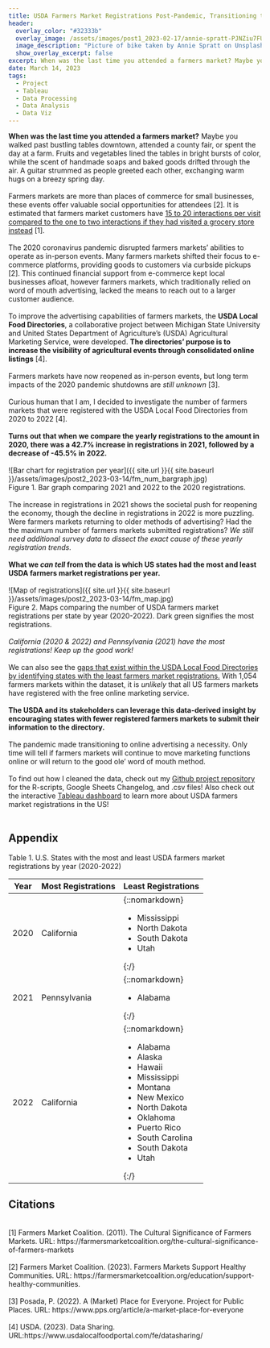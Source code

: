 ```yaml
---
title: USDA Farmers Market Registrations Post-Pandemic, Transitioning to Online Directories
header:
  overlay_color: "#32333b"
  overlay_image: /assets/images/post1_2023-02-17/annie-spratt-PJNZiu7FULA-unsplash_c.jpg
  image_description: "Picture of bike taken by Annie Spratt on Unsplash"
  show_overlay_excerpt: false
excerpt: When was the last time you attended a farmers market? Maybe you walked past bustling tables downtown, attended a county fair, or spent the day at a farm. Fruits and vegetables lined the tables in bright bursts of color, while the scent of handmade soaps and baked goods drifted through the air.
date: March 14, 2023
tags:
  - Project
  - Tableau
  - Data Processing
  - Data Analysis
  - Data Viz
---
```


**When was the last time you attended a farmers market?** Maybe you walked past bustling tables downtown, attended a county fair, or spent the day at a farm. Fruits and vegetables lined the tables in bright bursts of color, while the scent of handmade soaps and baked goods drifted through the air. A guitar strummed as people greeted each other, exchanging warm hugs on a breezy spring day. 
<br><br>
Farmers markets are more than places of commerce for small businesses, these events offer valuable social opportunities for attendees [2]. It is estimated that farmers market customers have <u>15 to 20 interactions per visit compared to the one to two interactions if they had visited a grocery store instead</u> [1].
<br><br>
The 2020 coronavirus pandemic disrupted farmers markets’ abilities to operate as in-person events. Many farmers markets shifted their focus to e-commerce platforms, providing goods to customers via curbside pickups [2]. This continued financial support from e-commerce kept local businesses afloat, however farmers markets, which traditionally relied on word of mouth advertising, lacked the means to reach out to a larger customer audience. 
<br><br>
To improve the advertising capabilities of farmers markets, the **USDA Local Food Directories**, a collaborative project between Michigan State University and United States Department of Agriculture’s (USDA) Agricultural Marketing Service, were developed. **The directories’ purpose is to increase the visibility of agricultural events through consolidated online listings** [4]. 
<br><br>
Farmers markets have now reopened as in-person events, but long term impacts of the 2020 pandemic shutdowns are _still unknown_ [3]. 
<br><br>
Curious human that I am, I decided to investigate the number of farmers markets that were registered with the USDA Local Food Directories from 2020 to 2022 [4].
<br><br>
**Turns out that when we compare the yearly registrations to the amount in 2020, there was a 42.7% increase in registrations in 2021, followed by a decrease of -45.5% in 2022.** 
<br><br>
![Bar chart for registration per year]({{ site.url }}{{ site.baseurl }}/assets/images/post2_2023-03-14/fm_num_bargraph.jpg)
<br>
Figure 1. Bar graph comparing 2021 and 2022 to the 2020 registrations.
<br><br>
The increase in registrations in 2021 shows the societal push for reopening the economy, though the decline in registrations in 2022 is more puzzling. Were farmers markets returning to older methods of advertising? Had the the maximum number of farmers markets submitted registrations? _We still need additional survey data to dissect the exact cause of these yearly registration trends._
<br><br>
**What we _can tell_ from the data is which US states had the most and least USDA farmers market registrations per year.**
<br><br>
![Map of registrations]({{ site.url }}{{ site.baseurl }}/assets/images/post2_2023-03-14/fm_map.jpg)
<br>
Figure 2. Maps comparing the number of USDA farmers market registrations per state by year (2020-2022). Dark green signifies the most registrations. 
<br><br>
_California (2020 & 2022) and Pennsylvania (2021) have the most registrations! Keep up the good work!_
<br><br>
We can also see the <u>gaps that exist within the USDA Local Food Directories by identifying states with the least farmers market registrations.</u> With 1,054 farmers markets within the dataset, it is _unlikely_ that all US farmers markets have registered with the free online marketing service. 
<br><br>
**The USDA and its stakeholders can leverage this data-derived insight by encouraging states with fewer registered farmers markets to submit their information to the directory.**
<br><br>
The pandemic made transitioning to online advertising a necessity. Only time will tell if farmers markets will continue to move marketing functions online or will return to the good ole’ word of mouth method.
<br><br>
To find out how I cleaned the data, check out my <a href="https://github.com/hjkissinger/USDA-Farmers-Market">Github project repository</a> for the R-scripts, Google Sheets Changelog, and .csv files! Also check out the interactive <a href="https://public.tableau.com/app/profile/hannah.kissinger6750/viz/FarmersMarketsintheU_S_/USDAFarmersMarketRegistrationsPost-Pandemic">Tableau dashboard</a> to learn more about USDA farmers market registrations in the US!
<br><br>
## Appendix
Table 1. U.S. States with the most and least USDA farmers market registrations by year (2020-2022)

| Year | Most Registrations | Least Registrations |
| ---- | ------------------ | ------------------- |
| 2020 | California   | {::nomarkdown}<ul><li>Mississippi</li><li>North Dakota</li><li>South Dakota</li><li>Utah</li></ul>{:/} |
| 2021 | Pennsylvania | {::nomarkdown}<ul><li>Alabama</li></ul>{:/} |
| 2022 | California   | {::nomarkdown}<ul><li>Alabama</li><li>Alaska</li><li>Hawaii</li><li>Mississippi</li><li>Montana</li><li>New Mexico</li><li>North Dakota</li><li>Oklahoma</li><li>Puerto Rico</li><li>South Carolina</li><li>South Dakota</li><li>Utah</li></ul>{:/} |

## Citations
<br>
[1] Farmers Market Coalition. (2011). The Cultural Significance of Farmers Markets. URL: https://farmersmarketcoalition.org/the-cultural-significance-of-farmers-markets
<br><br>
[2] Farmers Market Coalition. (2023). Farmers Markets Support Healthy Communities. URL: https://farmersmarketcoalition.org/education/support-healthy-communities.
<br><br>
[3] Posada, P. (2022). A (Market) Place for Everyone. Project for Public Places. URL: https://www.pps.org/article/a-market-place-for-everyone
<br><br>
[4] USDA. (2023). Data Sharing. URL:https://www.usdalocalfoodportal.com/fe/datasharing/
